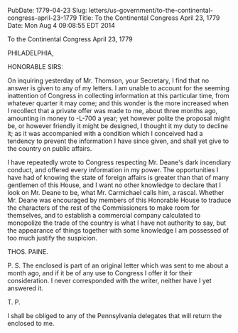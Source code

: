 PubDate: 1779-04-23
Slug: letters/us-government/to-the-continental-congress-april-23-1779
Title: To the Continental Congress  April 23, 1779
Date: Mon Aug  4 09:08:55 EDT 2014

   To the Continental Congress  April 23, 1779

   PHILADELPHIA,

   HONORABLE SIRS:

   On inquiring yesterday of Mr. Thomson, your Secretary, I find that no
   answer is given to any of my letters. I am unable to account for the
   seeming inattention of Congress in collecting information at this
   particular time, from whatever quarter it may come; and this wonder is the
   more increased when I recollect that a private offer was made to me, about
   three months ago, amounting in money to -L-700 a year; yet however polite
   the proposal might be, or however friendly it might be designed, I thought
   it my duty to decline it; as it was accompanied with a condition which I
   conceived had a tendency to prevent the information I have since given,
   and shall yet give to the country on public affairs.

   I have repeatedly wrote to Congress respecting Mr. Deane's dark incendiary
   conduct, and offered every information in my power. The opportunities I
   have had of knowing the state of foreign affairs is greater than that of
   many gentlemen of this House, and I want no other knowledge to declare
   that I look on Mr. Deane to be, what Mr. Carmichael calls him, a rascal.
   Whether Mr. Deane was encouraged by members of this Honorable House to
   traduce the characters of the rest of the Commissioners to make room for
   themselves, and to establish a commercial company calculated to monopolize
   the trade of the country is what I have not authority to say, but the
   appearance of things together with some knowledge I am possessed of too
   much justify the suspicion.

   THOS. PAINE.

   P. S. The enclosed is part of an original letter which was sent to me
   about a month ago, and if it be of any use to Congress I offer it for
   their consideration. I never corresponded with the writer, neither have I
   yet answered it.

   T. P.

   I shall be obliged to any of the Pennsylvania delegates that will return
   the enclosed to me.

    
